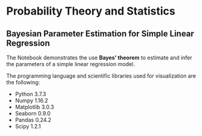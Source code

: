 # Probability Theory and Statistics

## Bayesian Parameter Estimation for Simple Linear Regression 

The Notebook demonstrates the use **Bayes' theorem** to estimate and infer the parameters of a simple linear regression model.

The programming language and scientific libraries used for visualization are the following:

- Python 3.7.3
- Numpy 1.16.2
- Matplotlib 3.0.3
- Seaborn 0.9.0
- Pandas 0.24.2
- Scipy 1.2.1
